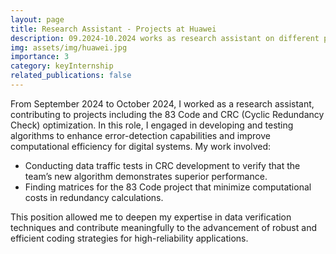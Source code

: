 ```yaml
---
layout: page
title: Research Assistant - Projects at Huawei
description: 09.2024-10.2024 works as research assistant on different projects, focus on internet and distributed systems
img: assets/img/huawei.jpg
importance: 3
category: keyInternship
related_publications: false
---
```


From September 2024 to October 2024, I worked as a research assistant, contributing to projects including the 83 Code and CRC (Cyclic Redundancy Check) optimization. In this role, I engaged in developing and testing algorithms to enhance error-detection capabilities and improve computational efficiency for digital systems. My work involved:

- Conducting data traffic tests in CRC development to verify that the team’s new algorithm demonstrates superior performance.
- Finding matrices for the 83 Code project that minimize computational costs in redundancy calculations.

This position allowed me to deepen my expertise in data verification techniques and contribute meaningfully to the advancement of robust and efficient coding strategies for high-reliability applications.
